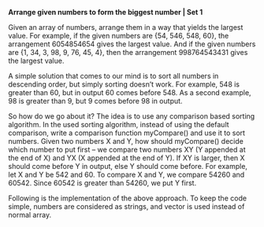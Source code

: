 **Arrange given numbers to form the biggest number | Set 1**

Given an array of numbers, arrange them in a way that yields the largest value. For example, if the given numbers are {54, 546, 548, 60}, the arrangement 6054854654 gives the largest value. And if the given numbers are {1, 34, 3, 98, 9, 76, 45, 4}, then the arrangement 998764543431 gives the largest value.

A simple solution that comes to our mind is to sort all numbers in descending order, but simply sorting doesn’t work. For example, 548 is greater than 60, but in output 60 comes before 548. As a second example, 98 is greater than 9, but 9 comes before 98 in output.

So how do we go about it? The idea is to use any comparison based sorting algorithm. In the used sorting algorithm, instead of using the default comparison, write a comparison function myCompare() and use it to sort numbers. Given two numbers X and Y, how should myCompare() decide which number to put first – we compare two numbers XY (Y appended at the end of X) and YX (X appended at the end of Y). If XY is larger, then X should come before Y in output, else Y should come before. For example, let X and Y be 542 and 60. To compare X and Y, we compare 54260 and 60542. Since 60542 is greater than 54260, we put Y first.

Following is the implementation of the above approach. To keep the code simple, numbers are considered as strings, and vector is used instead of normal array.

